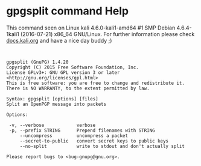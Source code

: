 # gpgsplit command Help

 This command seen on Linux kali 4.6.0-kali1-amd64 #1 SMP Debian 4.6.4-1kali1 (2016-07-21) x86_64 GNU/Linux. For further information please check [docs.kali.org](docs.kali.org) and have a nice day buddy ;) 

~~~


gpgsplit (GnuPG) 1.4.20
Copyright (C) 2015 Free Software Foundation, Inc.
License GPLv3+: GNU GPL version 3 or later <http://gnu.org/licenses/gpl.html>
This is free software: you are free to change and redistribute it.
There is NO WARRANTY, to the extent permitted by law.

Syntax: gpgsplit [options] [files]
Split an OpenPGP message into packets

Options:
 
 -v, --verbose            verbose
 -p, --prefix STRING      Prepend filenames with STRING
     --uncompress         uncompress a packet
     --secret-to-public   convert secret keys to public keys
     --no-split           write to stdout and don't actually split

Please report bugs to <bug-gnupg@gnu.org>.

~~~
